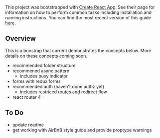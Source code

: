 This project was bootstrapped with [Create React App](https://github.com/facebookincubator/create-react-app). See their page for information on how to perform common tasks including installation and running instructions. You can find the most recent version of this guide [here](https://github.com/facebookincubator/create-react-app/blob/master/packages/react-scripts/template/README.md).

## Overview
This is a boostrap that current demonstrates the concepts below. More details on these concepts coming soon.
- recommended folder structure
- recommened async pattern
  - includes busy indicator
- forms with redux forms
- recommended auth (haven't done authz yet)
  - includes restriced routes and redirect flow
- react router 4

## To Do
- update readme
- get working with AirBnB style guide and provide proptype warnings
